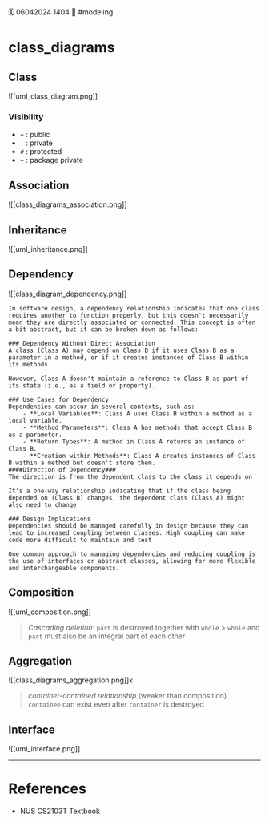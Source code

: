 🗓️ 06042024 1404
📎 #modeling

# class_diagrams

## Class

![[uml_class_diagram.png]]

### Visibility

- `+` : public
- `-` : private
- `#` : protected
- `~` : package private

## Association

![[class_diagrams_association.png]]

## Inheritance

![[uml_inheritance.png]]

## Dependency

![[class_diagram_dependency.png]]

```ad-quote
In software design, a dependency relationship indicates that one class requires another to function properly, but this doesn't necessarily mean they are directly associated or connected. This concept is often a bit abstract, but it can be broken down as follows:

### Dependency Without Direct Association
A class (Class A) may depend on Class B if it uses Class B as a parameter in a method, or if it creates instances of Class B within its methods

However, Class A doesn't maintain a reference to Class B as part of its state (i.e., as a field or property).

### Use Cases for Dependency
Dependencies can occur in several contexts, such as:
    - **Local Variables**: Class A uses Class B within a method as a local variable.
    - **Method Parameters**: Class A has methods that accept Class B as a parameter.
    - **Return Types**: A method in Class A returns an instance of Class B.
    - **Creation within Methods**: Class A creates instances of Class B within a method but doesn't store them.
####Direction of Dependency###
The direction is from the dependent class to the class it depends on

It's a one-way relationship indicating that if the class being depended on (Class B) changes, the dependent class (Class A) might also need to change

### Design Implications
Dependencies should be managed carefully in design because they can lead to increased coupling between classes. High coupling can make code more difficult to maintain and test

One common approach to managing dependencies and reducing coupling is the use of interfaces or abstract classes, allowing for more flexible and interchangeable components.
```

## Composition

![[uml_composition.png]]

> _Cascading deletion_: `part` is destroyed together with `whole` > `whole` and `part` must also be an integral part of each other

## Aggregation

![[class_diagrams_aggregation.png]]k

> _container-contained relationship_ (weaker than composition)
> `containee` can exist even after `container` is destroyed

## Interface

![[uml_interface.png]]

---

# References

- NUS CS2103T Textbook
